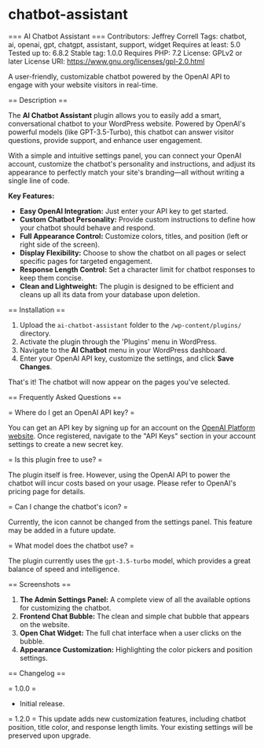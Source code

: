 # chatbot-assistant
=== AI Chatbot Assistant ===
Contributors: Jeffrey Correll
Tags: chatbot, ai, openai, gpt, chatgpt, assistant, support, widget
Requires at least: 5.0
Tested up to: 6.8.2
Stable tag: 1.0.0
Requires PHP: 7.2
License: GPLv2 or later
License URI: https://www.gnu.org/licenses/gpl-2.0.html

A user-friendly, customizable chatbot powered by the OpenAI API to engage with your website visitors in real-time.

== Description ==

The **AI Chatbot Assistant** plugin allows you to easily add a smart, conversational chatbot to your WordPress website. Powered by OpenAI's powerful models (like GPT-3.5-Turbo), this chatbot can answer visitor questions, provide support, and enhance user engagement.

With a simple and intuitive settings panel, you can connect your OpenAI account, customize the chatbot's personality and instructions, and adjust its appearance to perfectly match your site's branding—all without writing a single line of code.

**Key Features:**

* **Easy OpenAI Integration:** Just enter your API key to get started.
* **Custom Chatbot Personality:** Provide custom instructions to define how your chatbot should behave and respond.
* **Full Appearance Control:** Customize colors, titles, and position (left or right side of the screen).
* **Display Flexibility:** Choose to show the chatbot on all pages or select specific pages for targeted engagement.
* **Response Length Control:** Set a character limit for chatbot responses to keep them concise.
* **Clean and Lightweight:** The plugin is designed to be efficient and cleans up all its data from your database upon deletion.

== Installation ==

1.  Upload the `ai-chatbot-assistant` folder to the `/wp-content/plugins/` directory.
2.  Activate the plugin through the 'Plugins' menu in WordPress.
3.  Navigate to the **AI Chatbot** menu in your WordPress dashboard.
4.  Enter your OpenAI API key, customize the settings, and click **Save Changes**.

That's it! The chatbot will now appear on the pages you've selected.

== Frequently Asked Questions ==

= Where do I get an OpenAI API key? =

You can get an API key by signing up for an account on the [OpenAI Platform website](https://platform.openai.com/). Once registered, navigate to the "API Keys" section in your account settings to create a new secret key.

= Is this plugin free to use? =

The plugin itself is free. However, using the OpenAI API to power the chatbot will incur costs based on your usage. Please refer to OpenAI's pricing page for details.

= Can I change the chatbot's icon? =

Currently, the icon cannot be changed from the settings panel. This feature may be added in a future update.

= What model does the chatbot use? =

The plugin currently uses the `gpt-3.5-turbo` model, which provides a great balance of speed and intelligence.

== Screenshots ==

1.  **The Admin Settings Panel:** A complete view of all the available options for customizing the chatbot.
2.  **Frontend Chat Bubble:** The clean and simple chat bubble that appears on the website.
3.  **Open Chat Widget:** The full chat interface when a user clicks on the bubble.
4.  **Appearance Customization:** Highlighting the color pickers and position settings.

== Changelog ==

= 1.0.0 =
* Initial release.


= 1.2.0 =
This update adds new customization features, including chatbot position, title color, and response length limits. Your existing settings will be preserved upon upgrade.
